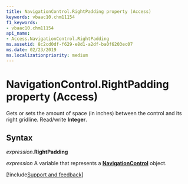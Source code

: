 ```yaml
---
title: NavigationControl.RightPadding property (Access)
keywords: vbaac10.chm11154
f1_keywords:
- vbaac10.chm11154
api_name:
- Access.NavigationControl.RightPadding
ms.assetid: 8c2cd0df-f629-e8d1-a2df-ba0f6203ec07
ms.date: 02/23/2019
ms.localizationpriority: medium
---
```



# NavigationControl.RightPadding property (Access)

Gets or sets the amount of space (in inches) between the control and its right gridline. Read/write **Integer**.


## Syntax

_expression_.**RightPadding**

_expression_ A variable that represents a **[NavigationControl](Access.NavigationControl.md)** object.




[!include[Support and feedback](~/includes/feedback-boilerplate.md)]